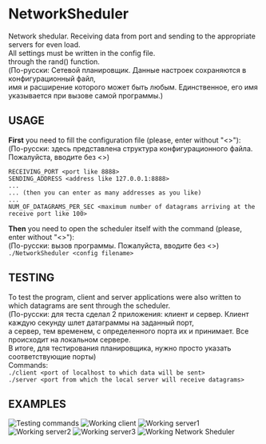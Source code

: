 # NetworkSheduler
Network shedular. Receiving data from port and sending to the appropriate servers for even load.  
All settings must be written in the config file.  
through the rand() function.  
(По-русски: Сетевой планировщик. Данные настроек сохраняются в конфигурационный файл,  
имя и расширение которого может быть любым. Единственное, его имя указывается при вызове самой программы.)

## USAGE
**First** you need to fill the configuration file (please, enter without "<>"):  
(По-русски: здесь представлена структура конфигурационного файла.  Пожалуйста, вводите без <>)  
```
RECEIVING_PORT <port like 8888>
SENDING_ADDRESS <address like 127.0.0.1:8888>  
...  
... (then you can enter as many addresses as you like)  
...  
NUM_OF_DATAGRAMS_PER_SEC <maximum number of datagrams arriving at the receive port like 100>
```  
**Then** you need to open the scheduler itself with the command (please, enter without "<>"):  
(По-русски: вызов программы. Пожалуйста, вводите без <>)  
```./NetworkSheduler <config filename>``` 

## TESTING
To test the program, client and server applications were also written to which datagrams are sent through the scheduler.  
(По-русски: для теста сделал 2 приложения: клиент и сервер. Клиент каждую секунду шлет датаграммы на заданный порт,  
а сервер, тем временем, с определенного порта их и принимает. Все происходит на локальном сервере.  
В итоге, для тестирования планировщика, нужно просто указать соответствующие порты)  
Commands:  
```./client <port of localhost to which data will be sent>```  
```./server <port from which the local server will receive datagrams>```

## EXAMPLES
<image src="/images/testing_commands.png" alt="Testing commands">
<image src="/images/working_client.png" alt="Working client">
<image src="/images/working_server1.png" alt="Working server1">
<image src="/images/working_server2.png" alt="Working server2">
<image src="/images/working_server3.png" alt="Working server3">
<image src="/images/working_sheduler.png" alt="Working Network Sheduler">
